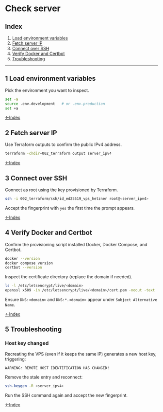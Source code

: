 # Check server

## Index

1. [Load environment variables](#1-load-environment-variables)
2. [Fetch server IP](#2-fetch-server-ip)
3. [Connect over SSH](#3-connect-over-ssh)
4. [Verify Docker and Certbot](#4-verify-docker-and-certbot)
5. [Troubleshooting](#5-troubleshooting)



---

## 1 Load environment variables

Pick the environment you want to inspect.

```bash
set -a
source .env.development   # or .env.production
set +a
```

[←Index](#index)

## 2 Fetch server IP

Use Terraform outputs to confirm the public IPv4 address.

```bash
terraform -chdir=002_terraform output server_ipv4
```

[←Index](#index)

## 3 Connect over SSH

Connect as root using the key provisioned by Terraform.

```bash
ssh -i 002_terraform/ssh/id_ed25519_vps_hetzner root@<server_ipv4>
```

Accept the fingerprint with `yes` the first time the prompt appears.

[←Index](#index)

## 4 Verify Docker and Certbot

Confirm the provisioning script installed Docker, Docker Compose, and Certbot.

```bash
docker --version
docker compose version
certbot --version
```

Inspect the certificate directory (replace the domain if needed).

```bash
ls -l /etc/letsencrypt/live/<domain>
openssl x509 -in /etc/letsencrypt/live/<domain>/cert.pem -noout -text
```

Ensure `DNS:<domain>` and `DNS:*.<domain>` appear under `Subject Alternative Name`.

[←Index](#index)

## 5 Troubleshooting

### Host key changed

Recreating the VPS (even if it keeps the same IP) generates a new host key, triggering:

```
WARNING: REMOTE HOST IDENTIFICATION HAS CHANGED!
```

Remove the stale entry and reconnect:

```bash
ssh-keygen -R <server_ipv4>
```

Run the SSH command again and accept the new fingerprint.

[←Index](#index)
```
